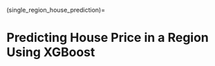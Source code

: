(single_region_house_prediction)=

# Predicting House Price in a Region Using XGBoost

```{rli} https://raw.githubusercontent.com/flyteorg/flytesnacks/master/examples/house_price_prediction/house_price_prediction/house_price_predictor.py
```